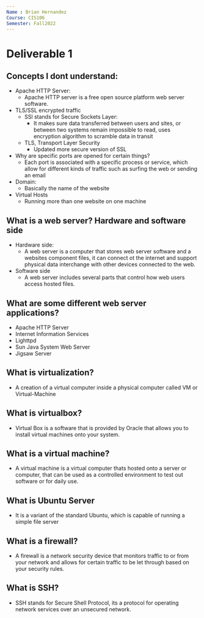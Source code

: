 ```yaml
---
Name : Brian Hernandez
Course: CIS106
Semester: Fall2022
---
```


# Deliverable 1

## Concepts I dont understand:
* Apache HTTP Server:
  * Apache HTTP server is a free open source platform web server software.
* TLS/SSL encrypted traffic
  * SSl stands for Secure Sockets Layer: 
    * It makes sure data transferred between users and sites, or between two systems remain impossible to read, uses encryption algorithm to scramble data in transit
  * TLS, Transport Layer Security 
    * Updated more secure version of SSL
* Why are specific ports are opened for certain things?
  * Each port is associated with a specific process or service, which allow for different kinds of traffic such as surfing the web or sending an email
* Domain:
  * Basically the name of the website
* Virtual Hosts
  * Running more than one website on one machine 

## What is a web server? Hardware and software side
* Hardware side:
  * A web server is a computer that stores web server software and a websites component files, it can connect ot the internet and support physical data interchange with other devices connected to the web.
* Software side
  * A web server includes several parts that control how web users access hosted files. 

## What are some different web server applications?
* Apache HTTP Server
* Internet Information Services
* Lighttpd
* Sun Java System Web Server
* Jigsaw Server
## What is virtualization?
* A creation of a virtual computer inside a physical computer called VM or Virtual-Machine
## What is virtualbox?
* Virtual Box is a software that is provided by Oracle that allows you to install virtual machines onto your system.
## What is a virtual machine?
* A virtual machine is a virtual computer thats hosted onto a server or computer, that can be used as a controlled environment to test out software or for daily use.
## What is Ubuntu Server
* It is a variant of the standard Ubuntu, which is capable of running a simple file server
## What is a firewall?
*  A firewall is a network security device that monitors traffic to or from your network and allows for certain traffic to be let through based on your security rules.
## What is SSH?
* SSH stands for Secure Shell Protocol, its a protocol for operating network services over an unsecured network.